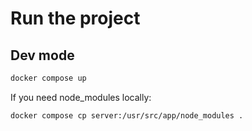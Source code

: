 # Run the project
## Dev mode
```bash
docker compose up
```

If you need node_modules locally:
```bash
docker compose cp server:/usr/src/app/node_modules .
```